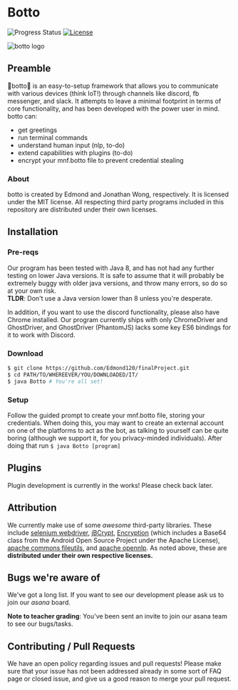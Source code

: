 # Botto
![Progress Status](https://img.shields.io/badge/Progress-in--dev-brightgreen.svg)
[![License](https://img.shields.io/packagist/l/doctrine/orm.svg)](LICENSE.md)

![botto logo](https://cdn.rawgit.com/Edmond120/finalProject/jonathan/botto/botto.svg)
## Preamble
🤖botto🤖 is an easy-to-setup framework that allows you to communicate with various devices (think IoT!) through channels like discord, fb messenger, and slack. It attempts to leave a minimal footprint in terms of core functionality, and has been developed with the power user in mind. botto can:
- get greetings
- run terminal commands
- understand human input (nlp, to-do)
- extend capabilities with plugins (to-do)
- encrypt your mnf.botto file to prevent credential stealing

### About
botto is created by Edmond and Jonathan Wong, respectively. It is licensed under the MIT license. All respecting third party programs included in this repository are distributed under their own licenses.

## Installation
### Pre-reqs
Our program has been tested with Java 8, and has not had any further testing on lower Java versions. It is safe to assume that it will probably be extremely buggy with older java versions, and throw many errors, so do so at your own risk.  
**TLDR**: Don't use a Java version lower than 8 unless you're desperate.  

In addition, if you want to use the discord functionality, please also have Chrome installed. Our program currently ships with only ChromeDriver and GhostDriver, and GhostDriver (PhantomJS) lacks some key ES6 bindings for it to work with Discord.
### Download
```bash
$ git clone https://github.com/Edmond120/finalProject.git
$ cd PATH/TO/WHEREEVER/YOU/DOWNLOADED/IT/
$ java Botto # You're all set!
```
### Setup

Follow the guided prompt to create your mnf.botto file, storing your credentials. When doing this, you may want to create an external account on one of the platforms to act as the bot, as talking to yourself can be quite boring (although we support it, for you privacy-minded individuals). After doing that run
`$ java Botto [program]`

## Plugins

Plugin development is currently in the works! Please check back later.

## Attribution

We currently make use of some *awesome* third-party libraries. These include [selenium webdriver](https://github.com/SeleniumHQ/selenium), [jBCrypt](https://github.com/jeremyh/jBCrypt), [Encryption](https://github.com/simbiose/Encryption) (which includes a Base64 class from the Android Open Source Project under the Apache License), [apache commons fileutils](https://commons.apache.org/proper/commons-io/), and [apache opennlp](https://opennlp.apache.org/). As noted above, these are **distributed under their own respective licenses.**

## Bugs we're aware of
We've got a long list. If you want to see our development please ask us to join our *asana* board.

**Note to teacher grading**: You've been sent an invite to join our asana team to see our bugs/tasks.

## Contributing / Pull Requests

We have an open policy regarding issues and pull requests! Please make sure that your issue has not been addressed already in some sort of FAQ page or closed issue, and give us a good reason to merge your pull request.
